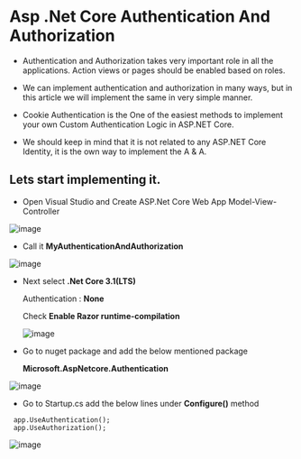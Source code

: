 # Asp .Net Core Authentication And Authorization

* Authentication and Authorization takes very important role in all the applications. Action views or pages should be enabled based on roles.

* We can implement authentication and authorization in many ways, but in this article we will implement the same in very simple manner.

* Cookie Authentication  is the One of the easiest methods to implement your own Custom Authentication Logic in ASP.NET Core.

* We should keep in mind that it is not related to any ASP.NET Core Identity, it is the own way to implement the A & A.

## Lets start implementing it.

* Open Visual Studio and Create ASP.Net Core Web App Model-View-Controller

![image](https://user-images.githubusercontent.com/81896060/121781468-8d523100-cbc2-11eb-8bb2-8a5eb2934b8f.png)

* Call it **MyAuthenticationAndAuthorization**

![image](https://user-images.githubusercontent.com/81896060/121781504-b70b5800-cbc2-11eb-9cf1-39d88a1ff718.png)

* Next select **.Net Core 3.1(LTS)**

	Authentication : **None**
  
	Check **Enable Razor runtime-compilation**
  
  ![image](https://user-images.githubusercontent.com/81896060/121781544-efab3180-cbc2-11eb-86b6-69292952afa3.png)

* Go to nuget package and add the below mentioned package

    **Microsoft.AspNetcore.Authentication**

![image](https://user-images.githubusercontent.com/81896060/121781581-0d789680-cbc3-11eb-9c96-77b2bad739e5.png)

* Go to Startup.cs add the below lines under **Configure()** method
 	     
```
 app.UseAuthentication();
 app.UseAuthorization();
```

![image](https://user-images.githubusercontent.com/81896060/121781694-a9a29d80-cbc3-11eb-8c35-0e1b53609ce1.png)


